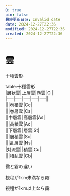 ```yaml
---
Q: true
pin: false
最終更新日時: Invalid date
date: 2024-12-27T22:36
modified: 2024-12-27T22:36
created: 2024-12-27T22:36
---
```

# 雲

十種雲形

table:十種雲形  
|層状雲|上層雲|巻雲|Ci|  
|—–|—–|—–|—–|—–|  
|||巻積雲|Cc|  
|||巻層雲|Cs|  
||中層雲|高層雲|As|  
|||高積雲|Ac|  
||下層雲|層雲|St|  
|||層積雲|Sc|  
|||乱層雲|Ns|  
|対流雲||積雲|Cu|  
|||積乱雲|Cb|  

靄と霧の違い

視程が1km未満なら霧

視程が1km以上なら靄